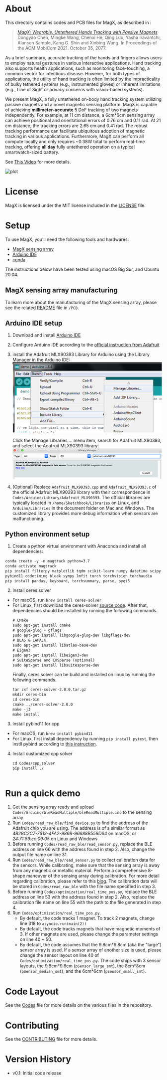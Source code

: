 # About

This directory contains codes and PCB files for MagX, as described in :

>  [_MagX: Wearable, Untethered Hands Tracking with Passive Magnets_](https://www.youtube.com/watch?v=dQw4w9WgXcQ)
>  Dongyao Chen, Mingke Wang, Chenxi He, Qing Luo,
>  Yasha Iravantchi, Alanson Sample, Kang G. Shin and Xinbing Wang.
>  In Proceedings of the ACM MobiCom 2021.
>  October 35, 2077.

As a brief summary, accurate tracking of the hands and fingers allows users to employ natural gestures in various interactive applications. Hand tracking also supports health applications, such as monitoring face-touching, a common vector for infectious disease. However, for both types of applications, the utility of hand tracking is often limited by the impracticality of bulky tethered systems (e.g., instrumented gloves) or inherent limitations (e.g., Line of Sight or privacy concerns with vision-based systems).

We present MagX, a fully untethered on-body hand tracking system utilizing passive magnets and a novel magnetic sensing platform.  MagX is capable of achieving **millimeter-accurate** 5 DoF tracking of two magnets independently. For example, at 11 cm distance, a 6cm*6cm sensing array can achieve positional and orientational errors of 0.76 cm and 0.11 rad. At 21 cm distance, the tracking errors are 2.65 cm and 0.41 rad. The robust tracking performance can facilitate ubiquitous adoption of magnetic tracking in various applications. Furthermore, MagX can perform all compute locally and only requires ~0.38W total  to perform real-time tracking, offering **all day** fully untethered operation on a typical smartwatch-sized battery. 

See [This Video](https://www.youtube.com/watch?v=dQw4w9WgXcQ)  for more details.

![plot](./Img/illustration.png)

# License

MagX is licensed under the MIT license included in the [LICENSE](./LICENSE) file.

# Setup

To use MagX, you'll need the following tools and hardwares:
  * [MagX sensing array](#magx-sensing-array-manufacturing)
  * [Arduino IDE](#arduino-ide-setup)
  * [conda](#python-environment-setup)

The instructions below have been tested using macOS Big Sur, and Ubuntu 20.04. 

## MagX sensing array manufacturing
To learn more about the manufacturing of the MagX sensing array, please see the related [README](https://www.youtube.com/watch?v=dQw4w9WgXcQ) file in `/PCB`.

## Arduino IDE setup
1. Download and install [Arduino IDE](https://www.arduino.cc/en/software)
2. Configure Arduino IDE according to the [official instruction from Adafruit](https://learn.adafruit.com/bluefruit-nrf52-feather-learning-guide/arduino-bsp-setup)
3. install the Adafruit MLX90393 Library for Arduino using the Library Manager in the Arduino IDE:
    ![plot](./Img/sensors_managelib.png)

    Click the Manage Libraries ... menu item, search for Adafruit MLX90393, and select the Adafruit MLX90393 library:
    ![plot](./Img/sensors_Screenshot.png)
4. (Optional) Replace `Adafruit_MLX90393.cpp` and `Adafruit_MLX90393.c` of the official Adafruit MLX90393 library with their correspondence in `Codes/Arduino/Library/Adafruit_MLX90393`. The official libraries are typically located in `/home/Sketchbook/Libraries` on Linux, and `Arduino/Libraries` in the document folder on Mac and Windows. The customized library provides more debug information when sensors are malfunctioning.

## Python environment setup
1. Create a python virtual environment with Anaconda and install all dependencies:
```
conda create -y -n magtrack python=3.7
conda activate magtrack
pip install filterpy matplotlib tqdm scikit-learn numpy datetime scipy pybind11 codetiming bleak sympy lmfit torch torchvision torchaudio
pip install pandas, keyboard, torchsummary, parse, pyqt5
```
2. Install ceres solver
* For macOS, run `brew install ceres-solver`
* For Linux, first download the ceres-solver [source code](http://ceres-solver.org/installation.html). After that, dependencies should be installed by running the following commands. 
    ```
    # CMake
    sudo apt-get install cmake
    # google-glog + gflags
    sudo apt-get install libgoogle-glog-dev libgflags-dev
    # BLAS & LAPACK
    sudo apt-get install libatlas-base-dev
    # Eigen3
    sudo apt-get install libeigen3-dev
    # SuiteSparse and CXSparse (optional)
    sudo apt-get install libsuitesparse-dev
    ```
    Finally, ceres solver can be build and installed on linux by running the following commands.
    ```
    tar zxf ceres-solver-2.0.0.tar.gz
    mkdir ceres-bin
    cd ceres-bin
    cmake ../ceres-solver-2.0.0
    make -j3
    make install
    ```
3. Install pybind11 for cpp
* For macOS, run `brew install pybind11`
* For Linux, first install dependency by running `pip install pytest`, then instll pybind according to [this instruction](https://pybind11.readthedocs.io/en/stable/basics.html).
4. Install customized cpp solver
    ```
    cd Codes/cpp_solver 
    pip install ./
    

# Run a quick demo
1. Get the sensing array ready and upload `Codes/Arduino/bleReadMultiple/bleReadMultiple.ino` to the sensing array
2. Run `Codes/read_raw_ble/find_device.py` to find the address of the Adafruit chip you are using. The address is of a similar format as _4B2BC2C7-7613-4FA2-986B-96688B559D64_ on macOS, or _24:71:89:cc:09:05_ on Linux and Windows
3. Before running `Codes/read_raw_ble/read_sensor.py`, replace the BLE address on line 66 with the address found in step 2. Also, change the output file name on line 31.
4. Run `Codes/read_raw_ble/read_sensor.py` to collect calibration data for the sensors. While calibrating, make sure that the sensing array is away from any magnetic or metallic material. Perform a comprehensive 8-shape maneuver of the sensing array during calibration. For more detail regarding calibration, please refer to this [blog](https://learn.adafruit.com/adafruit-sensorlab-magnetometer-calibration). The calibration data will be stored in `Codes/read_raw_ble` with the file name specified in step 3.
5. Before running `Codes/optimization/real_time_pos.py`, replace the BLE address on line 53 with the address found in step 2. Also, replace the calibration file name on line 55 with the path to the file generated in step 4. 
7. Run `Codes/optimization/real_time_pos.py`. 
    * By default, the code tracks 1 magnet. To track 2 magnets, change line 318 to `asyncio.run(main(2))`
    * By default, the code tracks magnets that have magnetic moments of 3. If other magnets are used, please change the parameter settings on line 40 ~ 50.
    * By default, the code assumes that the 9.8cm\*9.8cm (aka the "large") sensor array is used. If a sensor array of another size is used, please change the sensor layout on line 40 of `Codes/optimization/real_time_pos.py`. The code ships with 3 sensor layouts, the 9.8cm\*9.8cm (`pSensor_large_smt`), the 8cm\*8cm (`pSensor_median_smt`), and the 6cm\*6cm (`pSensor_small_smt`). 
    


# Code Layout

See the [Codes](./Codes/codes.md) file for more details on the various files in the repository.

# Contributing

See the [CONTRIBUTING](https://www.youtube.com/watch?v=dQw4w9WgXcQ) file for more details.

# Version History
- v0.1:  Initial code release
